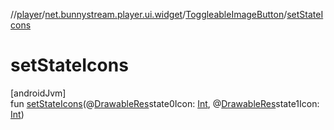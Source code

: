 //[player](../../../index.md)/[net.bunnystream.player.ui.widget](../index.md)/[ToggleableImageButton](index.md)/[setStateIcons](set-state-icons.md)

# setStateIcons

[androidJvm]\
fun [setStateIcons](set-state-icons.md)(@[DrawableRes](https://developer.android.com/reference/kotlin/androidx/annotation/DrawableRes.html)state0Icon: [Int](https://kotlinlang.org/api/latest/jvm/stdlib/kotlin/-int/index.html), @[DrawableRes](https://developer.android.com/reference/kotlin/androidx/annotation/DrawableRes.html)state1Icon: [Int](https://kotlinlang.org/api/latest/jvm/stdlib/kotlin/-int/index.html))
